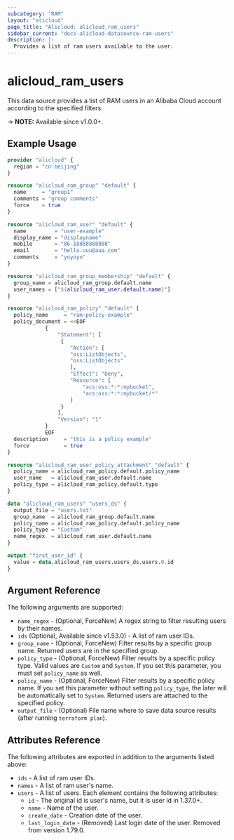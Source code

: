 ```yaml
---
subcategory: "RAM"
layout: "alicloud"
page_title: "Alicloud: alicloud_ram_users"
sidebar_current: "docs-alicloud-datasource-ram-users"
description: |-
  Provides a list of ram users available to the user.
---
```


# alicloud_ram_users

This data source provides a list of RAM users in an Alibaba Cloud account according to the specified filters.

-> **NOTE:** Available since v1.0.0+.

## Example Usage

```terraform
provider "alicloud" {
  region = "cn-beijing"
}

resource "alicloud_ram_group" "default" {
  name     = "group1"
  comments = "group comments"
  force    = true
}

resource "alicloud_ram_user" "default" {
  name         = "user-example"
  display_name = "displayname"
  mobile       = "86-18888888888"
  email        = "hello.uuu@aaa.com"
  comments     = "yoyoyo"
}

resource "alicloud_ram_group_membership" "default" {
  group_name = alicloud_ram_group.default.name
  user_names = ["${alicloud_ram_user.default.name}"]
}

resource "alicloud_ram_policy" "default" {
  policy_name     = "ram-policy-example"
  policy_document = <<EOF
			{
				"Statement": [
				 {
					"Action": [
					"oss:ListObjects",
					"oss:ListObjects"
			  		],
			  		"Effect": "Deny",
			  		"Resource": [
						"acs:oss:*:*:mybucket",
						"acs:oss:*:*:mybucket/*"
			  		]
				 }
		  		],
				"Version": "1"
			}
	  		EOF
  description     = "this is a policy example"
  force           = true
}

resource "alicloud_ram_user_policy_attachment" "default" {
  policy_name = alicloud_ram_policy.default.policy_name
  user_name   = alicloud_ram_user.default.name
  policy_type = alicloud_ram_policy.default.type
}

data "alicloud_ram_users" "users_ds" {
  output_file = "users.txt"
  group_name  = alicloud_ram_group.default.name
  policy_name = alicloud_ram_policy.default.policy_name
  policy_type = "Custom"
  name_regex  = alicloud_ram_user.default.name
}

output "first_user_id" {
  value = data.alicloud_ram_users.users_ds.users.0.id
}

```

## Argument Reference

The following arguments are supported:

* `name_regex` - (Optional, ForceNew) A regex string to filter resulting users by their names.
* `ids` (Optional, Available since v1.53.0) - A list of ram user IDs. 
* `group_name` - (Optional, ForceNew) Filter results by a specific group name. Returned users are in the specified group. 
* `policy_type` - (Optional, ForceNew) Filter results by a specific policy type. Valid values are `Custom` and `System`. If you set this parameter, you must set `policy_name` as well.
* `policy_name` - (Optional, ForceNew) Filter results by a specific policy name. If you set this parameter without setting `policy_type`, the later will be automatically set to `System`. Returned users are attached to the specified policy.
* `output_file` - (Optional) File name where to save data source results (after running `terraform plan`).

## Attributes Reference

The following attributes are exported in addition to the arguments listed above:

* `ids` - A list of ram user IDs.
* `names` - A list of ram user's name. 
* `users` - A list of users. Each element contains the following attributes:
  * `id` - The original id is user's name, but it is user id in 1.37.0+.
  * `name` - Name of the user.
  * `create_date` - Creation date of the user.
  * `last_login_date` - (Removed) Last login date of the user. Removed from version 1.79.0.
